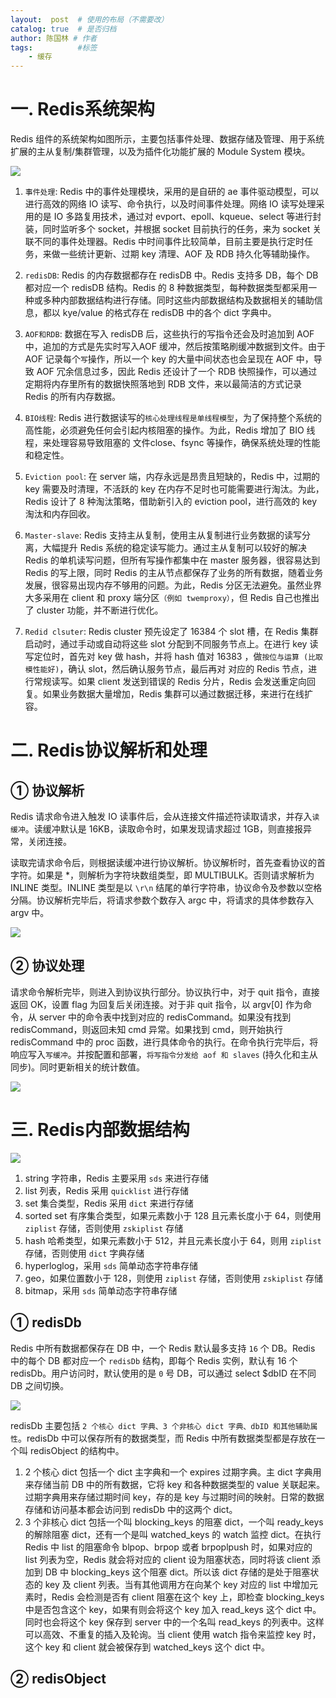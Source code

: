 ```yaml
---
layout:  post  # 使用的布局（不需要改）
catalog: true  # 是否归档
author: 陈国林 # 作者
tags:          #标签
    - 缓存
---
```


# 一. Redis系统架构
Redis 组件的系统架构如图所示，主要包括事件处理、数据存储及管理、用于系统扩展的主从复制/集群管理，以及为插件化功能扩展的 Module System 模块。

![](https://github.com/chenguolin/chenguolin.github.io/blob/master/data/image/redis-1.png?raw=true)

1. `事件处理`: Redis 中的事件处理模块，采用的是自研的 ae 事件驱动模型，可以进行高效的网络 IO 读写、命令执行，以及时间事件处理。网络 IO 读写处理采用的是 IO 多路复用技术，通过对 evport、epoll、kqueue、select 等进行封装，同时监听多个 socket，并根据 socket 目前执行的任务，来为 socket 关联不同的事件处理器。Redis 中时间事件比较简单，目前主要是执行定时任务，来做一些统计更新、过期 key 清理、AOF 及 RDB 持久化等辅助操作。

2. `redisDB`: Redis 的内存数据都存在 redisDB 中。Redis 支持多 DB，每个 DB 都对应一个 redisDB 结构。Redis 的 8 种数据类型，每种数据类型都采用一种或多种内部数据结构进行存储。同时这些内部数据结构及数据相关的辅助信息，都以 kye/value 的格式存在 redisDB 中的各个 dict 字典中。

3. `AOF和RDB`: 数据在写入 redisDB 后，这些执行的写指令还会及时追加到 AOF 中，追加的方式是先实时写入AOF 缓冲，然后按策略刷缓冲数据到文件。由于 AOF 记录每个`写`操作，所以一个 key 的大量中间状态也会呈现在 AOF 中，导致 AOF 冗余信息过多，因此 Redis 还设计了一个 RDB 快照操作，可以通过定期将内存里所有的数据快照落地到 RDB 文件，来以最简洁的方式记录 Redis 的所有内存数据。

4. `BIO线程`: Redis 进行数据读写的`核心处理线程是单线程模型`，为了保持整个系统的高性能，必须避免任何会引起内核阻塞的操作。为此，Redis 增加了 BIO 线程，来处理容易导致阻塞的 文件close、fsync 等操作，确保系统处理的性能和稳定性。

5. `Eviction pool`: 在 server 端，内存永远是昂贵且短缺的，Redis 中，过期的 key 需要及时清理，不活跃的 key 在内存不足时也可能需要进行淘汰。为此，Redis 设计了 8 种淘汰策略，借助新引入的 eviction pool，进行高效的 key 淘汰和内存回收。

6. `Master-slave`: Redis 支持主从复制，使用主从复制进行业务数据的读写分离，大幅提升 Redis 系统的稳定读写能力。通过主从复制可以较好的解决 Redis 的单机读写问题，但所有写操作都集中在 master 服务器，很容易达到 Redis 的写上限，同时 Redis 的主从节点都保存了业务的所有数据，随着业务发展，很容易出现内存不够用的问题。为此，Redis 分区无法避免。虽然业界大多采用在 client 和 proxy 端分区`（例如 twemproxy）`，但 Redis 自己也推出了 cluster 功能，并不断进行优化。

7. `Redid clsuter`: Redis cluster 预先设定了 16384 个 slot 槽，在 Redis 集群启动时，通过手动或自动将这些 slot 分配到不同服务节点上。在进行 key 读写定位时，首先对 key 做 hash，并将 hash 值对 16383 ，做`按位与运算 (比取模性能好)`，确认 slot，然后确认服务节点，最后再对 对应的 Redis 节点，进行常规读写。如果 client 发送到错误的 Redis 分片，Redis 会发送重定向回复。如果业务数据大量增加，Redis 集群可以通过数据迁移，来进行在线扩容。

# 二. Redis协议解析和处理
## ① 协议解析
Redis 请求命令进入触发 IO 读事件后，会从连接文件描述符读取请求，并存入`读缓冲`。读缓冲默认是 16KB，读取命令时，如果发现请求超过 1GB，则直接报异常，关闭连接。

读取完请求命令后，则根据读缓冲进行协议解析。协议解析时，首先查看协议的首字符。如果是 *，则解析为字符块数组类型，即 MULTIBULK。否则请求解析为 INLINE 类型。INLINE 类型是以 `\r\n` 结尾的单行字符串，协议命令及参数以空格分隔。协议解析完毕后，将请求参数个数存入 argc 中，将请求的具体参数存入 argv 中。

![](https://github.com/chenguolin/chenguolin.github.io/blob/master/data/image/redis-cmd-1.png?raw=true)

## ② 协议处理
请求命令解析完毕，则进入到协议执行部分。协议执行中，对于 quit 指令，直接返回 OK，设置 flag 为回复后关闭连接。对于非 quit 指令，以 argv[0] 作为命令，从 server 中的命令表中找到对应的 redisCommand。如果没有找到 redisCommand，则返回未知 cmd 异常。如果找到 cmd，则开始执行 redisCommand 中的 proc 函数，进行具体命令的执行。在命令执行完毕后，将响应写入`写缓冲`。并按配置和部署，`将写指令分发给 aof 和 slaves` (持久化和主从同步)。同时更新相关的统计数值。

![](https://github.com/chenguolin/chenguolin.github.io/blob/master/data/image/redis-cmd-2.png?raw=true)

# 三. Redis内部数据结构
![](https://github.com/chenguolin/chenguolin.github.io/blob/master/data/image/redis-datastructer.png?raw=true)

1. string 字符串，Redis 主要采用 `sds` 来进行存储
2. list 列表，Redis 采用 `quicklist` 进行存储
3. set 集合类型，Redis 采用 `dict` 来进行存储
4. sorted set 有序集合类型，如果元素数小于 128 且元素长度小于 64，则使用 `ziplist` 存储，否则使用 `zskiplist` 存储
5. hash 哈希类型，如果元素数小于 512，并且元素长度小于 64，则用 `ziplist` 存储，否则使用 `dict` 字典存储
6. hyperloglog，采用 `sds` 简单动态字符串存储
7. geo，如果位置数小于 128，则使用 `ziplist` 存储，否则使用 `zskiplist` 存储
8. bitmap，采用 `sds` 简单动态字符串存储

## ① redisDb
Redis 中所有数据都保存在 DB 中，一个 Redis 默认最多支持 `16` 个 DB。Redis 中的每个 DB 都对应一个 `redisDb` 结构，即每个 Redis 实例，默认有 16 个 redisDb。用户访问时，默认使用的是 `0` 号 DB，可以通过 select $dbID 在不同 DB 之间切换。

![](https://github.com/chenguolin/chenguolin.github.io/blob/master/data/image/redis-datastructer-1.png?raw=true)

redisDb 主要包括 `2 个核心 dict 字典、3 个非核心 dict 字典、dbID 和其他辅助属性`。redisDb 中可以保存所有的数据类型，而 Redis 中所有数据类型都是存放在一个叫 redisObject 的结构中。

1. 2 个核心 dict 包括一个 dict 主字典和一个 expires 过期字典。主 dict 字典用来存储当前 DB 中的所有数据，它将 key 和各种数据类型的 value 关联起来。过期字典用来存储过期时间 key，存的是 key 与过期时间的映射。日常的数据存储和访问基本都会访问到 redisDb 中的这两个 dict。
2. 3 个非核心 dict 包括一个叫 blocking_keys 的阻塞 dict，一个叫 ready_keys 的解除阻塞 dict，还有一个是叫 watched_keys 的 watch 监控 dict。在执行 Redis 中 list 的阻塞命令 blpop、brpop 或者 brpoplpush 时，如果对应的 list 列表为空，Redis 就会将对应的 client 设为阻塞状态，同时将该 client 添加到 DB 中 blocking_keys 这个阻塞 dict。所以该 dict 存储的是处于阻塞状态的 key 及 client 列表。当有其他调用方在向某个 key 对应的 list 中增加元素时，Redis 会检测是否有 client 阻塞在这个 key 上，即检查 blocking_keys 中是否包含这个 key，如果有则会将这个 key 加入 read_keys 这个 dict 中。同时也会将这个 key 保存到 server 中的一个名叫 read_keys 的列表中。这样可以高效、不重复的插入及轮询。当 client 使用 watch 指令来监控 key 时，这个 key 和 client 就会被保存到 watched_keys 这个 dict 中。

## ② redisObject



